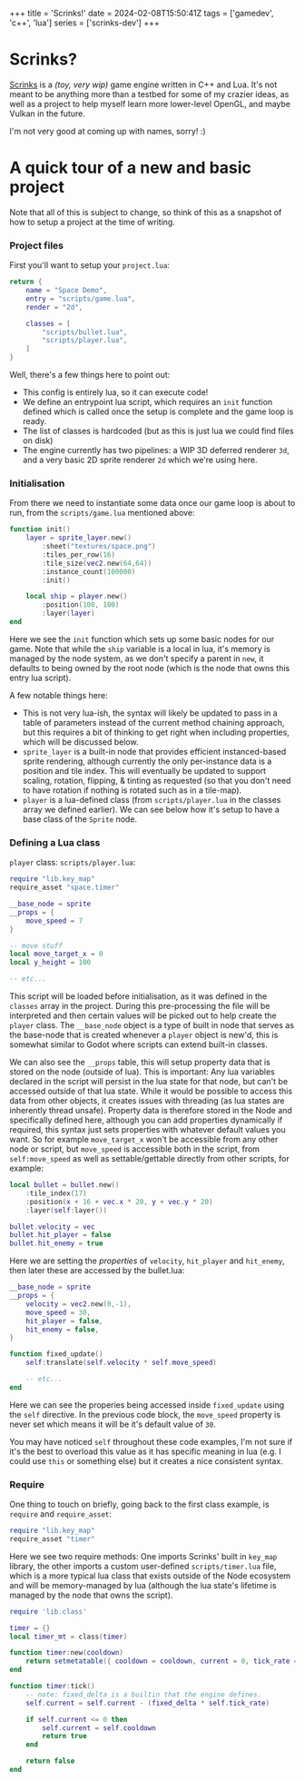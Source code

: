 +++
title = 'Scrinks!'
date = 2024-02-08T15:50:41Z
tags = ['gamedev', 'c++', 'lua']
series = ['scrinks-dev']
+++

# Scrinks?

[Scrinks](https://github.com/blam23/ScrinksEngine) is a *(toy, very wip)* game engine written in C++ and Lua. It's not meant to be anything more than a testbed for some of my crazier ideas, as well as a project to help myself learn more lower-level OpenGL, and maybe Vulkan in the future.

I'm not very good at coming up with names, sorry! :)

# A quick tour of a new and basic project

Note that all of this is subject to change, so think of this as a snapshot of how to setup a project at the time of writing.

### Project files

First you'll want to setup your `project.lua`:

```lua
return {
    name = "Space Demo",
    entry = "scripts/game.lua",
    render = "2d",

    classes = [
        "scripts/bullet.lua",
        "scripts/player.lua",
    ]
}
```

Well, there's a few things here to point out:
 - This config is entirely lua, so it can execute code!
 - We define an entrypoint lua script, which requires an `init` function defined which is called once the setup is complete and the game loop is ready.
 - The list of classes is hardcoded (but as this is just lua we could find files on disk)
 - The engine currently has two pipelines: a WIP 3D deferred renderer `3d`, and a very basic 2D sprite renderer `2d` which we're using here.

### Initialisation

From there we need to instantiate some data once our game loop is about to run, from the `scripts/game.lua` mentioned above:
```lua
function init()
    layer = sprite_layer.new()
        :sheet("textures/space.png")
        :tiles_per_row(16)
        :tile_size(vec2.new(64,64))
        :instance_count(100000)
        :init()

    local ship = player.new()
        :position(100, 100)
        :layer(layer)
end
```

Here we see the `init` function which sets up some basic nodes for our game. Note that while the `ship` variable is a local in lua, it's memory is managed by the node system, as we don't specify a parent in `new`, it defaults to being owned by the root node (which is the node that owns this entry lua script).

A few notable things here:
- This is not very lua-ish, the syntax will likely be updated to pass in a table of parameters instead of the current method chaining approach, but this requires a bit of thinking to get right when including properties, which will be discussed below.
- `sprite_layer` is a built-in node that provides efficient instanced-based sprite rendering, although currently the only per-instance data is a position and tile index. This will eventually be updated to support scaling, rotation, flipping, & tinting as requested (so that you don't need to have rotation if nothing is rotated such as in a tile-map).
- `player` is a lua-defined class (from `scripts/player.lua` in the classes array we defined earlier). We can see below how it's setup to have a base class of the `Sprite` node.

### Defining a Lua class

`player` class: `scripts/player.lua`:
```lua
require "lib.key_map"
require_asset "space.timer"

__base_node = sprite
__props = {
    move_speed = 7
}

-- move stuff
local move_target_x = 0
local y_height = 100

-- etc...
```

This script will be loaded before initialisation, as it was defined in the `classes` array in the project. During this pre-processing the file will be interpreted and then certain values will be picked out to help create the `player` class. The `__base_node` object is a type of built in node that serves as the base-node that is created whenever a `player` object is new'd, this is somewhat similar to Godot where scripts can extend built-in classes.

We can also see the `__props` table, this will setup property data that is stored on the node (outside of lua). This is important: Any lua variables declared in the script will persist in the lua state for that node, but can't be accessed outside of that lua state. While it would be possible to access this data from other objects, it creates issues with threading (as lua states are inherently thread unsafe). Property data is therefore stored in the Node and specifically defined here, although you can add properties dynamically if required, this syntax just sets properties with whatever default values you want. So for example `move_target_x` won't be accessible from any other node or script, but `move_speed` is accessible both in the script, from `self:move_speed` as well as settable/gettable directly from other scripts, for example:

```lua
local bullet = bullet.new()
    :tile_index(17)
    :position(x + 16 + vec.x * 20, y + vec.y * 20)
    :layer(self:layer())

bullet.velocity = vec
bullet.hit_player = false
bullet.hit_enemy = true
```

Here we are setting the *properties* of `velocity`, `hit_player` and `hit_enemy`, then later these are accessed by the bullet.lua:

```lua
__base_node = sprite
__props = {
    velocity = vec2.new(0,-1),
    move_speed = 30,
    hit_player = false,
    hit_enemy = false,
}

function fixed_update()
    self:translate(self.velocity * self.move_speed)

    -- etc...
end
```

Here we can see the properies being accessed inside `fixed_update` using the `self` directive. In the previous code block, the `move_speed` property is never set which means it will be it's default value of `30`.

You may have noticed `self` throughout these code examples, I'm not sure if it's the best to overload this value as it has specific meaning in lua (e.g. I could use `this` or something else) but it creates a nice consistent syntax.

### Require

One thing to touch on briefly, going back to the first class example, is `require` and `require_asset`:
```lua
require "lib.key_map"
require_asset "timer"
```

Here we see two require methods: One imports Scrinks' built in `key_map` library, the other imports a custom user-defined `scripts/timer.lua` file, which is a more typical lua class that exists outside of the Node ecosystem and will be memory-managed by lua (although the lua state's lifetime is managed by the node that owns the script).

```lua
require 'lib.class'

timer = {}
local timer_mt = class(timer)

function timer:new(cooldown)
    return setmetatable({ cooldown = cooldown, current = 0, tick_rate = 1.0 }, timer_mt)
end

function timer:tick()
    -- note: fixed_delta is a builtin that the engine defines.
    self.current = self.current - (fixed_delta * self.tick_rate)

    if self.current <= 0 then
        self.current = self.cooldown
        return true
    end

    return false
end
```

